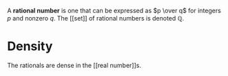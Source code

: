 A **rational number** is one that can be expressed as $p \over q$ for integers $p$ and nonzero $q$. The [[set]] of rational numbers is denoted $\mathbb{Q}$. 


# Density

The rationals are dense in the [[real number]]s.